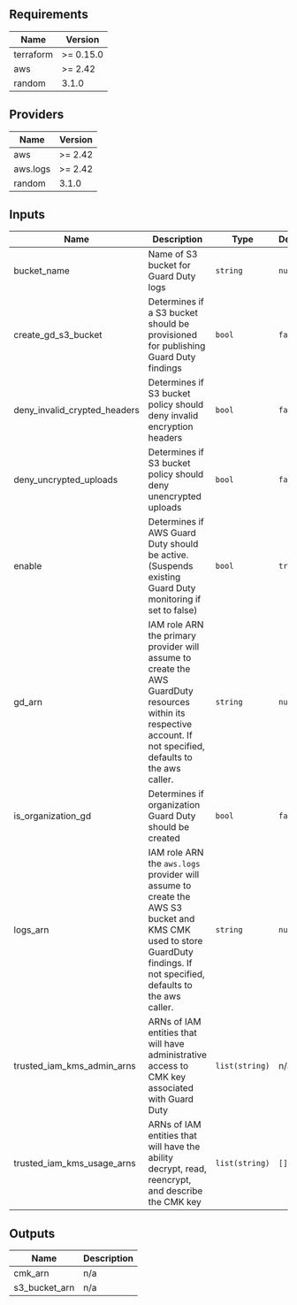 ## Requirements

| Name | Version |
|------|---------|
| terraform | >= 0.15.0 |
| aws | >= 2.42 |
| random | 3.1.0 |

## Providers

| Name | Version |
|------|---------|
| aws | >= 2.42 |
| aws.logs | >= 2.42 |
| random | 3.1.0 |

## Inputs

| Name | Description | Type | Default | Required |
|------|-------------|------|---------|:--------:|
| bucket\_name | Name of S3 bucket for Guard Duty logs | `string` | `null` | no |
| create\_gd\_s3\_bucket | Determines if a S3 bucket should be provisioned for publishing Guard Duty findings | `bool` | `false` | no |
| deny\_invalid\_crypted\_headers | Determines if S3 bucket policy should deny invalid encryption headers | `bool` | `false` | no |
| deny\_uncrypted\_uploads | Determines if S3 bucket policy should deny unencrypted uploads | `bool` | `false` | no |
| enable | Determines if AWS Guard Duty should be active. (Suspends existing Guard Duty monitoring if set to false) | `bool` | `true` | no |
| gd\_arn | IAM role ARN the primary provider will assume to create the AWS GuardDuty resources within its respective account. If not specified, defaults to the aws caller. | `string` | `null` | no |
| is\_organization\_gd | Determines if organization Guard Duty should be created | `bool` | `false` | no |
| logs\_arn | IAM role ARN the `aws.logs` provider will assume to create the AWS S3 bucket and KMS CMK used to store GuardDuty findings. If not specified, defaults to the aws caller. | `string` | `null` | no |
| trusted\_iam\_kms\_admin\_arns | ARNs of IAM entities that will have administrative access to CMK key associated with Guard Duty | `list(string)` | n/a | yes |
| trusted\_iam\_kms\_usage\_arns | ARNs of IAM entities that will have the ability decrypt, read, reencrypt, and describe the CMK key | `list(string)` | `[]` | no |

## Outputs

| Name | Description |
|------|-------------|
| cmk\_arn | n/a |
| s3\_bucket\_arn | n/a |
